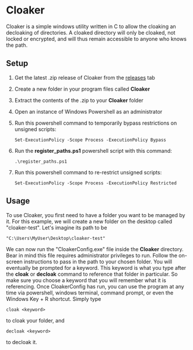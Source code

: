 # Cloaker

Cloaker is a simple windows utility written in C to allow the cloaking an decloaking of directories. A cloaked directory will only be cloaked, not locked or encrypted, and will thus remain accessible to anyone who knows the path.

## Setup

 1. Get the latest .zip release of Cloaker from the [releases](https://github.com/SteveOhIo/Cloaker/releases) tab
 2. Create a new folder in your program files called **Cloaker**
 3. Extract the contents of the .zip to your **Cloaker** folder
 4. Open an instance of Windows Powershell as an administrator
 5. Run this powershell command to temporarily bypass restrictions on unsigned scripts:

        Set-ExecutionPolicy -Scope Process -ExecutionPolicy Bypass

 6. Run the **register_paths.ps1** powershell script with this command:
        
        .\register_paths.ps1

 7. Run this powershell command to re-restrict unsigned scripts:

        Set-ExecutionPolicy -Scope Process -ExecutionPolicy Restricted

## Usage

To use Cloaker, you first need to have a folder you want to be managed by it. For this example, we will create a new folder on the desktop called "cloaker-test". Let's imagine its path to be 
        
    "C:\Users\MyUser\Desktop\cloaker-test"
We can now run the "CloakerConfig.exe" file inside the **Cloaker** directory. Bear in mind this file requires administrator privileges to run.
Follow the on-screen instructions to pass in the path to your chosen folder. You will eventually be prompted for a keyword. This keyword is what you type after the **cloak** or **decloak** command to reference that folder in particular. So make sure you choose a keyword that you will remember what it is referencing.
Once CloakerConfig has run, you can use the program at any time via powershell, windows terminal, command prompt, or even the Windows Key + R shortcut.
Simply type

    cloak <keyword>
   to cloak your folder, and 
   

    decloak <keyword>
   to decloak it.
